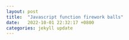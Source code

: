 ```yaml
---
layout: post
title:  "Javascript function firework balls"
date:   2022-10-01 22:32:17 +0800
categories: jekyll update
---
```

<script>
function clickEffect() {
    let balls = [];
    let longPressed = false;
    let longPress;
    let multiplier = 0;
    let width, height;
    let origin;
    let normal;
    let ctx;
    const colours = ["#F73859", "#14FFEC", "#00E0FF", "#FF99FE", "#FAF15D"];
    const canvas = document.createElement("canvas");
    document.body.appendChild(canvas);
    canvas.setAttribute("style", "width: 100%; height: 100%; top: 0; left: 0; z-index: 99999; position: fixed; pointer-events: none;");
    const pointer = document.createElement("span");
    pointer.classList.add("pointer");
    document.body.appendChild(pointer);
   
    if (canvas.getContext && window.addEventListener) {
      ctx = canvas.getContext("2d");
      updateSize();
      window.addEventListener('resize', updateSize, false);
      loop();
      window.addEventListener("mousedown", function(e) {
        pushBalls(randBetween(10, 20), e.clientX, e.clientY);
        document.body.classList.add("is-pressed");
        longPress = setTimeout(function(){
          document.body.classList.add("is-longpress");
          longPressed = true;
        }, 500);
      }, false);
      window.addEventListener("mouseup", function(e) {
        clearInterval(longPress);
        if (longPressed == true) {
          document.body.classList.remove("is-longpress");
          pushBalls(randBetween(50 + Math.ceil(multiplier), 100 + Math.ceil(multiplier)), e.clientX, e.clientY);
          longPressed = false;
        }
        document.body.classList.remove("is-pressed");
      }, false);
      window.addEventListener("mousemove", function(e) {
        let x = e.clientX;
        let y = e.clientY;
        pointer.style.top = y + "px";
        pointer.style.left = x + "px";
      }, false);
    } else {
      console.log("canvas or addEventListener is unsupported!");
    }
   
   
    function updateSize() {
      canvas.width = window.innerWidth * 2;
      canvas.height = window.innerHeight * 2;
      canvas.style.width = window.innerWidth + 'px';
      canvas.style.height = window.innerHeight + 'px';
      ctx.scale(2, 2);
      width = (canvas.width = window.innerWidth);
      height = (canvas.height = window.innerHeight);
      origin = {
        x: width / 2,
        y: height / 2
      };
      normal = {
        x: width / 2,
        y: height / 2
      };
    }
    class Ball {
      constructor(x = origin.x, y = origin.y) {
        this.x = x;
        this.y = y;
        this.angle = Math.PI * 2 * Math.random();
        if (longPressed == true) {
          this.multiplier = randBetween(14 + multiplier, 15 + multiplier);
        } else {
          this.multiplier = randBetween(6, 12);
        }
        this.vx = (this.multiplier + Math.random() * 0.5) * Math.cos(this.angle);
        this.vy = (this.multiplier + Math.random() * 0.5) * Math.sin(this.angle);
        this.r = randBetween(8, 12) + 3 * Math.random();
        this.color = colours[Math.floor(Math.random() * colours.length)];
      }
      update() {
        this.x += this.vx - normal.x;
        this.y += this.vy - normal.y;
        normal.x = -2 / window.innerWidth * Math.sin(this.angle);
        normal.y = -2 / window.innerHeight * Math.cos(this.angle);
        this.r -= 0.3;
        this.vx *= 0.9;
        this.vy *= 0.9;
      }
    }
   
    function pushBalls(count = 1, x = origin.x, y = origin.y) {
      for (let i = 0; i < count; i++) {
        balls.push(new Ball(x, y));
      }
    }
   
    function randBetween(min, max) {
      return Math.floor(Math.random() * max) + min;
    }
   
    function loop() {
      ctx.fillStyle = "rgba(255, 255, 255, 0)";
      ctx.clearRect(0, 0, canvas.width, canvas.height);
      for (let i = 0; i < balls.length; i++) {
        let b = balls[i];
        if (b.r < 0) continue;
        ctx.fillStyle = b.color;
        ctx.beginPath();
        ctx.arc(b.x, b.y, b.r, 0, Math.PI * 2, false);
        ctx.fill();
        b.update();
      }
      if (longPressed == true) {
        multiplier += 0.2;
      } else if (!longPressed && multiplier >= 0) {
        multiplier -= 0.4;
      }
      removeBall();
      requestAnimationFrame(loop);
    }
   
    function removeBall() {
      for (let i = 0; i < balls.length; i++) {
        let b = balls[i];
        if (b.x + b.r < 0 || b.x - b.r > width || b.y + b.r < 0 || b.y - b.r > height || b.r < 0) {
          balls.splice(i, 1);
        }
      }
    }
  }
  clickEffect();
  //TEST
</script>
[jekyll-docs]: https://jekyllrb.com/docs/home
[jekyll-gh]:   https://github.com/jekyll/jekyll
[jekyll-talk]: https://talk.jekyllrb.com/
